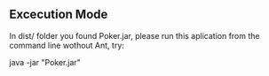 ## Excecution Mode

In dist/ folder you found Poker.jar, please run this aplication from the command line wothout Ant, try:

java -jar "Poker.jar"
